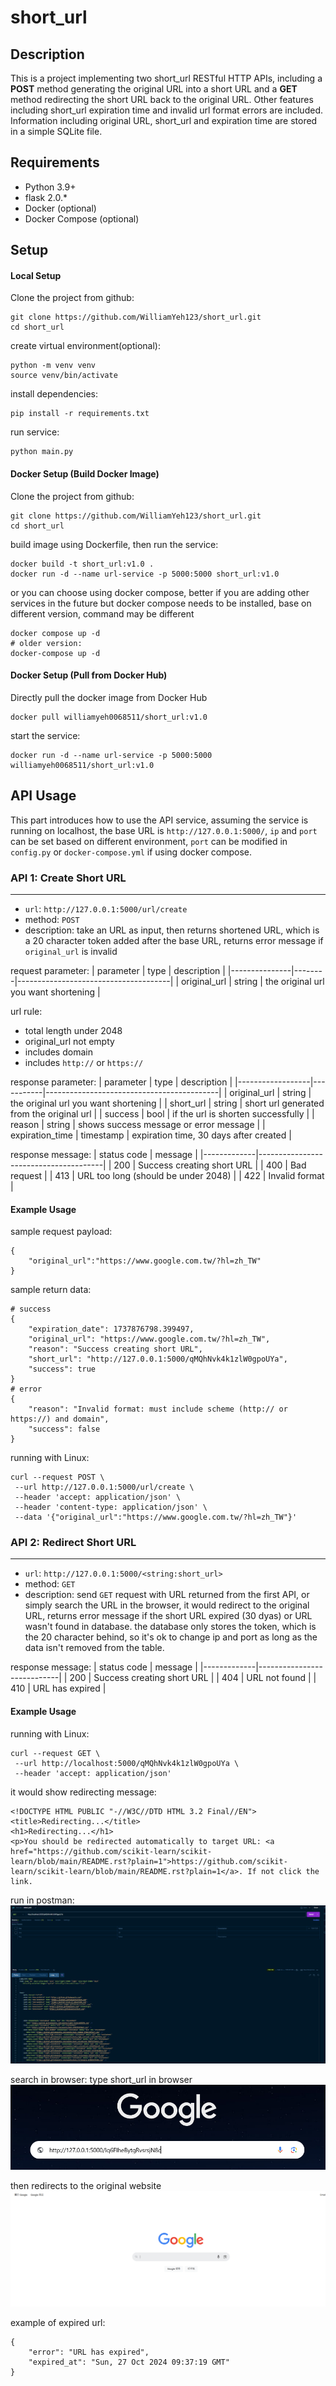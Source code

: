 # short_url

## Description
This is a project implementing two short_url RESTful HTTP APIs, including a **POST** method generating the original URL into a short URL and a **GET** method redirecting the short URL back to the original URL. Other features including short_url expiration time and invalid url format errors are included. Information including original URL, short_url and expiration time are stored in a simple SQLite file.

## Requirements
* Python 3.9+
* flask 2.0.*
* Docker (optional)
* Docker Compose (optional)

## Setup
#### Local Setup
Clone the project from github:

    git clone https://github.com/WilliamYeh123/short_url.git
    cd short_url

create virtual environment(optional):

    python -m venv venv
    source venv/bin/activate

install dependencies:

    pip install -r requirements.txt

run service:

    python main.py

#### Docker Setup (Build Docker Image)
Clone the project from github:

    git clone https://github.com/WilliamYeh123/short_url.git
    cd short_url

build image using Dockerfile, then run the service:

    docker build -t short_url:v1.0 .
    docker run -d --name url-service -p 5000:5000 short_url:v1.0

or you can choose using docker compose, better if you are adding other services in the future
but docker compose needs to be installed, base on different version, command may be different

    docker compose up -d
    # older version:
    docker-compose up -d

#### Docker Setup (Pull from Docker Hub)
Directly pull the docker image from Docker Hub

    docker pull williamyeh0068511/short_url:v1.0

start the service:

    docker run -d --name url-service -p 5000:5000 williamyeh0068511/short_url:v1.0

## API Usage

This part introduces how to use the API service, assuming the service is running on localhost, the base URL is `http://127.0.0.1:5000/`, `ip` and `port` can be set based on different environment, `port` can be modified in `config.py` or `docker-compose.yml` if using docker compose.

### API 1: Create Short URL
---
* `url`: `http://127.0.0.1:5000/url/create`
* method: `POST`
* description: take an URL as input, then returns shortened URL, which is a 20 character token added after the base URL, returns error message if `original_url` is invalid

request parameter:
| parameter     | type   | description                          |
|---------------|--------|--------------------------------------|
| original\_url | string | the original url you want shortening |

url rule:
* total length under 2048
* original_url not empty
* includes domain
* includes `http://` or `https://`

response parameter:
| parameter        | type      | description                               |
|------------------|-----------|-------------------------------------------|
| original\_url    | string    | the original url you want shortening      |
| short\_url       | string    | short url generated from the original url |
| success          | bool      | if the url is shorten successfully        |
| reason           | string    | shows success message or error message    |
| expiration\_time | timestamp | expiration time, 30 days after created    |

response message:
| status code | message                               |
|-------------|---------------------------------------|
| 200         | Success creating short URL            |
| 400         | Bad request                           |
| 413         | URL too long \(should be under 2048\) |
| 422         | Invalid format                        |

#### Example Usage
sample request payload:

    {
        "original_url":"https://www.google.com.tw/?hl=zh_TW"
    }
sample return data:

    # success
    {
        "expiration_date": 1737876798.399497,
        "original_url": "https://www.google.com.tw/?hl=zh_TW",
        "reason": "Success creating short URL",
        "short_url": "http://127.0.0.1:5000/qMQhNvk4k1zlW0gpoUYa",
        "success": true
    }
    # error
    {
        "reason": "Invalid format: must include scheme (http:// or https://) and domain",
        "success": false
    }

running with Linux:

    curl --request POST \
     --url http://127.0.0.1:5000/url/create \
     --header 'accept: application/json' \
     --header 'content-type: application/json' \
     --data '{"original_url":"https://www.google.com.tw/?hl=zh_TW"}'
### API 2: Redirect Short URL
---
* `url`: `http://127.0.0.1:5000/<string:short_url>`
* method: `GET`
* description: send `GET` request with URL returned from the first API, or simply search the URL in the browser, it would redirect to the original URL, returns error message if the short URL expired (30 dyas) or URL wasn't found in database. the database only stores the token, which is the 20 character behind, so it's ok to change ip and port as long as the data isn't removed from the table.

response message:
| status code | message                    |
|-------------|----------------------------|
| 200         | Success creating short URL |
| 404         | URL not found              |
| 410         | URL has expired            |

#### Example Usage
running with Linux:

    curl --request GET \
     --url http://localhost:5000/qMQhNvk4k1zlW0gpoUYa \
     --header 'accept: application/json'

it would show redirecting message:

    <!DOCTYPE HTML PUBLIC "-//W3C//DTD HTML 3.2 Final//EN">
    <title>Redirecting...</title>
    <h1>Redirecting...</h1>
    <p>You should be redirected automatically to target URL: <a href="https://github.com/scikit-learn/scikit-learn/blob/main/README.rst?plain=1">https://github.com/scikit-learn/scikit-learn/blob/main/README.rst?plain=1</a>. If not click the link.

run in postman:
![postman result](images/get_result1.PNG)

search in browser:
type short_url in browser
![search result1](images/get_result2.PNG)

then redirects to the original website
![search result2](images/get_result3.PNG)

example of expired url:

    {
        "error": "URL has expired",
        "expired_at": "Sun, 27 Oct 2024 09:37:19 GMT"
    }